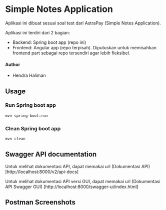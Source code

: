 # Simple Notes Application
Aplikasi ini dibuat sesuai soal test dari AstraPay (Simple Notes Application).

Aplikasi ini terdiri dari 2 bagian:
- Backend: Spring boot app (repo ini)
- Frontend: Angular app (repo terpisah). Diputuskan untuk memisahkan frontend part sebagai repo tersendiri agar lebih fleksibel.

#### Author
- Hendra Haliman

## Usage

### Run Spring boot app
```bash
mvn spring-boot:run
```

### Clean Spring boot app
```bash
mvn clean
```

## Swagger API documentation
Untuk melihat dokumentasi API, dapat memakai url (Dokumentasi API) [http://localhost:8000/v2/api-docs] 

Untuk melihat dokumentasi API versi GUI, dapat memakai url (Dokumentasi API Swagger GUI) [http://localhost:8000/swagger-ui/index.html]


## Postman Screenshots


